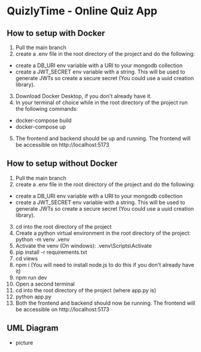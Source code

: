 # QuizlyTime - Online Quiz App
## How to setup with Docker
1. Pull the main branch
2. create a .env file in the root directory of the project and do the following:
  - create a DB_URI env variable with a URI to your mongodb collection
  - create a JWT_SECRET env variable with a string. This will be used to generate JWTs so create a secure secret (You could use a uuid creation library).
3. Download Docker Desktop, if you don't already have it.
4. In your terminal of choice while in the root directory of the project run the following commands:
  - docker-compose build
  - docker-compose up
5. The frontend and backend should be up and running. The frontend will be accessible on http://localhost:5173

## How to setup without Docker
1. Pull the main branch
2. create a .env file in the root directory of the project and do the following:
  - create a DB_URI env variable with a URI to your mongodb collection
  - create a JWT_SECRET env variable with a string. This will be used to generate JWTs so create a secure secret (You could use a uuid creation library).
3. cd into the root directory of the project
4. Create a python virtual environment in the root directory of the project: python -m venv .venv
5. Activate the venv (On windows): .venv\Scripts\Activate
6. pip install -r requirements.txt
7. cd views
8. npm i (You will need to install node.js to do this if you don't already have it)
9. npm run dev
10. Open a second terminal
11. cd into the root directory of the project (where app.py is)
12. python app.py
13. Both the frontend and backend should now be running. The frontend will be accessible on http://localhost:5173

## UML Diagram
- picture
